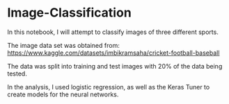 # Image-Classification

In this notebook, I will attempt to classify images of three different sports. 

The image data set was obtained from:
https://www.kaggle.com/datasets/imbikramsaha/cricket-football-baseball

The data was split into training and test images with 20% of the data being tested.

In the analysis, I used logistic regression, as well as the Keras Tuner to create models for the neural networks. 
